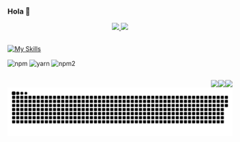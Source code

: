 ### Hola 👋

<div align="center">
  <a href="https://github.com/Andrew-devcoder">
  <img height="160em" src="https://stats-andrew-devcoder.vercel.app/api?username=Andrew-devcoder&PAT_1&show_icons=true&theme=radical&include_all_commits=true&count_private=true"/>
  <img height="160em" src="https://stats-andrew-devcoder.vercel.app/api/top-langs/?username=Andrew-devcoder&PAT_1&layout=compact&langs_count=7&theme=radical"/>
</div>

<div style="display: block"><br>
  
  [![My Skills](https://skillicons.dev/icons?i=html,css,scss,js,bootstrap,gulp,yarn,react,vite,npm,figma,vscode)](https://skillicons.dev) 
</div>

<div>
  <img align="center" alt="npm" height="30" width="" src="https://user-images.githubusercontent.com/25181517/121401671-49102800-c959-11eb-9f6f-74d49a5e1774.png" />
  <img align="center" alt="yarn" height="40" width="" src="https://api.nuget.org/v3-flatcontainer/yarn.msbuild/1.22.5/icon" />
  <img align="center" alt="npm2" height="30" width="" src="https://upload.wikimedia.org/wikipedia/commons/thumb/d/db/Npm-logo.svg/2560px-Npm-logo.svg.png" />
</div>

  ##
 
<div> 
  <a href = "mailto:andrew.kovpak.01@gmail.com"><img align="right" src="https://img.shields.io/badge/Gmail-D14836?style=for-the-badge&logo=gmail&logoColor=white" target="_blank"></a>
  <a href="https://www.linkedin.com/in/andrew-kovpak-front-end-developer" target="_blank"><img align="right"  src="https://img.shields.io/badge/LinkedIn-0077B5?style=for-the-badge&logo=linkedin&logoColor=white" target="_blank"></a>
  <a href="https://t.me/Andreveloper" target="_blank"><img align="right" src="https://img.shields.io/badge/Telegram-2CA5E0?style=for-the-badge&logo=telegram&logoColor=white" target="_blank"></a>
</div>


<picture>
  <source
    media="(prefers-color-scheme: dark)"
    srcset="https://raw.githubusercontent.com/Andrew-devcoder/Andrew-devcoder/output/github-contribution-grid-snake-dark.svg"
  />
  <source
    media="(prefers-color-scheme: light)"
    srcset="https://raw.githubusercontent.com/Andrew-devcoder/Andrew-devcoder/output/github-contribution-grid-snake.svg"
  />
  <img
    alt="github contribution grid snake animation"
    src="https://raw.githubusercontent.com/Andrew-devcoder/Andrew-devcoder/output/github-contribution-grid-snake.svg"
  />
</picture>
